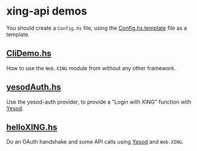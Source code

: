 # xing-api demos

You should create a `Config.hs` file, using the [Config.hs.template](Config.hs.template) file as a template.

## [CliDemo.hs](CliDemo.hs)

How to use the `Web.XING` module from without any other framework.

## [yesodAuth.hs](yesodAuth.hs)

Use the yesod-auth provider, to provide a "Login with XING" function with [Yesod](http://yesodweb.com).

## [helloXING.hs](helloXING.hs)

Do an OAuth handshake and some API calls using [Yesod](http://yesodweb.com) and `Web.XING`.
